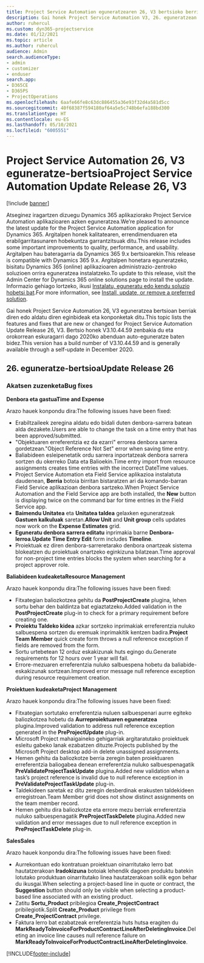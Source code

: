```yaml
---
title: Project Service Automation eguneratzearen 26, V3 bertsioko berrikuntzak edo aldaketak
description: Gai honek Project Service Automation V3, 26. eguneratzean erabilgarri dauden eginbideak eta konponketak ditu.
author: ruhercul
ms.custom: dyn365-projectservice
ms.date: 01/12/2021
ms.topic: article
ms.author: ruhercul
audience: Admin
search.audienceType:
- admin
- customizer
- enduser
search.app:
- D365CE
- D365PS
- ProjectOperations
ms.openlocfilehash: 6aafe66fe8c63dc886455a36e93f32d4a581d5cc
ms.sourcegitcommit: 40f68387f594180af64a5e5c748b6efa188bd300
ms.translationtype: HT
ms.contentlocale: eu-ES
ms.lasthandoff: 05/10/2021
ms.locfileid: "6005551"
---
```

# <a name="project-service-automation-update-release-26-v3"></a><span data-ttu-id="529cc-103">Project Service Automation 26, V3 eguneratze-bertsioa</span><span class="sxs-lookup"><span data-stu-id="529cc-103">Project Service Automation Update Release 26, V3</span></span>

[!include [banner](../includes/psa-now-project-operations.md)]

<span data-ttu-id="529cc-104">Atseginez iragartzen dizuegu Dynamics 365 aplikaziorako Project Service Automation aplikazioaren azken eguneratzea.</span><span class="sxs-lookup"><span data-stu-id="529cc-104">We’re pleased to announce the latest update for the Project Service Automation application for Dynamics 365.</span></span> <span data-ttu-id="529cc-105">Argitalpen honek kalitatearen, errendimenduaren eta erabilgarritasunaren hobekuntza garrantzitsuak ditu.</span><span class="sxs-lookup"><span data-stu-id="529cc-105">This release includes some important improvements to quality, performance, and usability.</span></span> <span data-ttu-id="529cc-106">Argitalpen hau bateragarria da Dynamics 365 9.x bertsioarekin.</span><span class="sxs-lookup"><span data-stu-id="529cc-106">This release is compatible with Dynamics 365 9.x.</span></span> <span data-ttu-id="529cc-107">Argitalpen honetara eguneratzeko, bisitatu Dynamics 365 (online) aplikazioaren administrazio-zentroko soluzioen orrira eguneratzea instalatzeko.</span><span class="sxs-lookup"><span data-stu-id="529cc-107">To update to this release, visit the Admin Center for Dynamics 365 online solutions page to install the update.</span></span> <span data-ttu-id="529cc-108">Informazio gehiago lortzeko, ikusi [Instalatu, eguneratu edo kendu soluzio hobetsi bat](/power-platform/admin/install-remove-preferred-solution).</span><span class="sxs-lookup"><span data-stu-id="529cc-108">For more information, see [Install, update, or remove a preferred solution](/power-platform/admin/install-remove-preferred-solution).</span></span>

<span data-ttu-id="529cc-109">Gai honek Project Service Automation 26, V3 eguneratzea bertsioan berriak diren edo aldatu diren eginbideak eta konponketak ditu.</span><span class="sxs-lookup"><span data-stu-id="529cc-109">This topic lists the features and fixes that are new or changed for Project Service Automation Update Release 26, V3.</span></span> <span data-ttu-id="529cc-110">Bertsio honek V3.10.44.59 zenbakia du eta orokorrean eskuragarri dago 2020ko abenduan auto-eguneratze baten bidez.</span><span class="sxs-lookup"><span data-stu-id="529cc-110">This version has a build number of V3.10.44.59 and is generally available through a self-update in December 2020.</span></span>

## <a name="update-release-26"></a><span data-ttu-id="529cc-111">26. eguneratze-bertsioa</span><span class="sxs-lookup"><span data-stu-id="529cc-111">Update Release 26</span></span>

### <a name="bug-fixes"></a><span data-ttu-id="529cc-112">Akatsen zuzenketa</span><span class="sxs-lookup"><span data-stu-id="529cc-112">Bug fixes</span></span>

<span data-ttu-id="529cc-113">**Denbora eta gastua**</span><span class="sxs-lookup"><span data-stu-id="529cc-113">**Time and Expense**</span></span>

<span data-ttu-id="529cc-114">Arazo hauek konpondu dira:</span><span class="sxs-lookup"><span data-stu-id="529cc-114">The following issues have been fixed:</span></span>

- <span data-ttu-id="529cc-115">Erabiltzaileek zeregina aldatu edo bidali duten denbora-sarrera batean alda dezakete.</span><span class="sxs-lookup"><span data-stu-id="529cc-115">Users are able to change the task on a time entry that has been approved/submitted.</span></span>
- <span data-ttu-id="529cc-116">"Objektuaren erreferentzia ez da ezarri" errorea denbora sarrera gordetzean.</span><span class="sxs-lookup"><span data-stu-id="529cc-116">"Object Reference Not Set" error when saving time entry.</span></span>
- <span data-ttu-id="529cc-117">Baliabideen esleipenetatik ordu sarrera inportatzeak denbora sarrera sortzen du okerreko Data eta Balioekin.</span><span class="sxs-lookup"><span data-stu-id="529cc-117">Time entry import from resource assignments creates time entries with the incorrect DateTime values.</span></span>
- <span data-ttu-id="529cc-118">Project Service Automation eta Field Service aplikazioa instalatuta daudenean, **Berria** botoia birritan bistaratzen ari da komando-barran Field Service aplikazioan denbora sartzeko.</span><span class="sxs-lookup"><span data-stu-id="529cc-118">When Project Service Automation and the Field Service app are both installed, the **New** button is displaying twice on the command bar for time entries in the Field Service app.</span></span>
- <span data-ttu-id="529cc-119">**Baimendu Unitatea** eta **Unitatea taldea** gelaxken eguneratzeak **Gastuen kalkuluak** saretan.</span><span class="sxs-lookup"><span data-stu-id="529cc-119">**Allow Unit** and **Unit group** cells updates now work on the **Expense Estimates** grid.</span></span>
- <span data-ttu-id="529cc-120">**Eguneratu denbora sarrera editatu** inprimakia barne **Denbora-lerroa**.</span><span class="sxs-lookup"><span data-stu-id="529cc-120">**Update Time Entry Edit** form includes **Timeline**.</span></span>
- <span data-ttu-id="529cc-121">Proiektuak ez diren denbora-sarreretarako denbora onartzeak sistema blokeatzen du proiektuak onartzeko eginkizuna bilatzean.</span><span class="sxs-lookup"><span data-stu-id="529cc-121">Time approval for non-project time entries blocks the system when searching for a project approver role.</span></span>

<span data-ttu-id="529cc-122">**Baliabideen kudeaketa**</span><span class="sxs-lookup"><span data-stu-id="529cc-122">**Resource Management**</span></span>

<span data-ttu-id="529cc-123">Arazo hauek konpondu dira:</span><span class="sxs-lookup"><span data-stu-id="529cc-123">The following issues have been fixed:</span></span>

- <span data-ttu-id="529cc-124">Fitxategian baliozkotzea gehitu da **PostProjectCreate** plugina, lehen sortu behar den baldintza bat egiaztatzeko.</span><span class="sxs-lookup"><span data-stu-id="529cc-124">Added validation in the **PostProjectCreate** plug-in to check for a primary requirement before creating one.</span></span>
- <span data-ttu-id="529cc-125">**Proiektu Taldeko kidea** azkar sortzeko inprimakiak erreferentzia nuluko salbuespena sortzen du eremuak inprimakitik kentzen badira.</span><span class="sxs-lookup"><span data-stu-id="529cc-125">**Project Team Member** quick create form throws a null reference exception if fields are removed from the form.</span></span>
- <span data-ttu-id="529cc-126">Sortu urtebetean 12 orduz eskakizunak huts egingo du.</span><span class="sxs-lookup"><span data-stu-id="529cc-126">Generate requirements for 12 hours over 1 year will fail.</span></span>
- <span data-ttu-id="529cc-127">Errore-mezuaren erreferentzia nuluko salbuespena hobetu da baliabide-eskakizunak sortzean.</span><span class="sxs-lookup"><span data-stu-id="529cc-127">Improved error message null reference exception during resource requirement creation.</span></span>

<span data-ttu-id="529cc-128">**Proiektuen kudeaketa**</span><span class="sxs-lookup"><span data-stu-id="529cc-128">**Project Management**</span></span>

<span data-ttu-id="529cc-129">Arazo hauek konpondu dira:</span><span class="sxs-lookup"><span data-stu-id="529cc-129">The following issues have been fixed:</span></span>

- <span data-ttu-id="529cc-130">Fitxategian sortutako erreferentzia nuluen salbuespenari aurre egiteko baliozkotzea hobetu da **Aurreproiektuaren eguneratzea** plugina.</span><span class="sxs-lookup"><span data-stu-id="529cc-130">Improved validation to address null reference exception generated in the **PreProjectUpdate** plug-in.</span></span>
- <span data-ttu-id="529cc-131">Microsoft Project mahaigaineko gehigarriak argitaratutako proiektuek esleitu gabeko lanak ezabatzen dituzte.</span><span class="sxs-lookup"><span data-stu-id="529cc-131">Projects published by the Microsoft Project desktop add-in delete unassigned assignments.</span></span>
- <span data-ttu-id="529cc-132">Hemen gehitu da baliozkotze berria zeregin baten proiektuaren erreferentzia baliogabea denean erreferentzia nuluko salbuespenagatik **PreValidateProjectTaskUpdate** plugina.</span><span class="sxs-lookup"><span data-stu-id="529cc-132">Added new validation when a task’s project reference is invalid due to null reference exception in **PreValidateProjectTaskUpdate** plug-in.</span></span>
- <span data-ttu-id="529cc-133">Taldekideen saretak ez ditu zeregin desberdinak erakusten taldekideen erregistroan.</span><span class="sxs-lookup"><span data-stu-id="529cc-133">Team Member grid does not show distinct assignments on the team member record.</span></span>
- <span data-ttu-id="529cc-134">Hemen gehitu dira baliozkotze eta errore mezu berriak erreferentzia nuluko salbuespenagatik **PreProjectTaskDelete** plugina.</span><span class="sxs-lookup"><span data-stu-id="529cc-134">Added new validation and error messages due to null reference exception in **PreProjectTaskDelete** plug-in.</span></span>

<span data-ttu-id="529cc-135">**Sales**</span><span class="sxs-lookup"><span data-stu-id="529cc-135">**Sales**</span></span>

<span data-ttu-id="529cc-136">Arazo hauek konpondu dira:</span><span class="sxs-lookup"><span data-stu-id="529cc-136">The following issues have been fixed:</span></span>

- <span data-ttu-id="529cc-137">Aurrekontuan edo kontratuan proiektuan oinarritutako lerro bat hautatzerakoan **Iradokizuna** botoiak lehendik dagoen produktu batekin lotutako produktuan oinarritutako linea hautatzerakoan soilik egon behar du ikusgai.</span><span class="sxs-lookup"><span data-stu-id="529cc-137">When selecting a project-based line in quote or contract, the **Suggestion** button should only be visible when selecting a product-based line associated with an existing product.</span></span>
- <span data-ttu-id="529cc-138">Zatitu **Sortu_Product** pribilegioa **Create_ProjectContract** pribilegiotik.</span><span class="sxs-lookup"><span data-stu-id="529cc-138">Split **Create_Product** privilege from **Create_ProjectContract** privilege.</span></span>
- <span data-ttu-id="529cc-139">Faktura lerro bat ezabatzeak erreferentzia huts hutsa eragiten du **MarkReadyToInvoiceForProductContractLineAfterDeletingInvoice**.</span><span class="sxs-lookup"><span data-stu-id="529cc-139">Deleting an invoice line causes null reference failure on **MarkReadyToInvoiceForProductContractLineAfterDeletingInvoice**.</span></span>


[!INCLUDE[footer-include](../includes/footer-banner.md)]